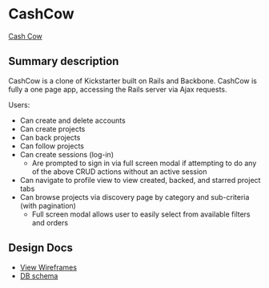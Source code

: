 # CashCow

[Cash Cow][Cash Cow]

[Cash Cow]: http://www.cash-cow.io

## Summary description
CashCow is a clone of Kickstarter built on Rails and Backbone.  CashCow is fully a one page app, accessing the Rails server via Ajax requests.

Users:

- Can create and delete accounts
- Can create projects
- Can back projects
- Can follow projects
- Can create sessions (log-in)
  - Are prompted to sign in via full screen modal if attempting to do any of the above CRUD actions without an active session
- Can navigate to profile view to view created, backed, and starred project tabs
- Can browse projects via discovery page by category and sub-criteria (with pagination)
  - Full screen modal allows user to easily select from available filters and orders

## Design Docs
* [View Wireframes][views]
* [DB schema][schema]

[views]: ./docs/views.md
[schema]: ./docs/schema.md
